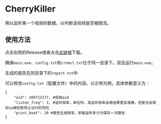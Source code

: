 # CherryKiller
用以监听某一个视频的数据，以判断该视频是否被限流。

## 使用方法
点击右侧的Release或者点击[此链接](https://github.com/Misaka17032/CherryKiller/releases/download/v1.0/CherryKiller.zip)下载。

确保`main.exe`、`config.txt`和`crnmsl.txt`位于同一目录下。双击运行`main.exe`。

生成的报告在同目录下的`report.txt`中

可以修改`config.txt`（配置文件）中的内容。以示例为例，具体参数意义为：
```
{
	"aid": 209712177, #视频aid
	"listen_freq": 3, #监听频率，单位秒。高监听频率会使结果更加准确，但是也会增加ip被短暂禁止访问的风险
	"print_beat": 20 #报告生成频率，即每监听多少次保存一次报告
}
```
